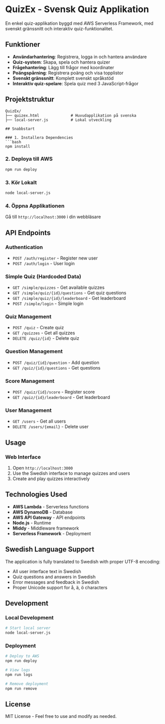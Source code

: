# QuizEx - Svensk Quiz Applikation

En enkel quiz-applikation byggd med AWS Serverless Framework, med svenskt gränssnitt och interaktiv quiz-funktionalitet.

## Funktioner

- **Användarhantering**: Registrera, logga in och hantera användare
- **Quiz-system**: Skapa, spela och hantera quizer
- **Frågehantering**: Lägg till frågor med koordinater
- **Poängspårning**: Registrera poäng och visa topplistor
- **Svenskt gränssnitt**: Komplett svenskt språkstöd
- **Interaktiv quiz-spelare**: Spela quiz med 3 JavaScript-frågor

## Projektstruktur

```
QuizEx/
├── quizex.html              # Huvudapplikation på svenska
├── local-server.js          # Lokal utveckling

## Snabbstart

### 1. Installera Dependencies
```bash
npm install
```

### 2. Deploya till AWS
```bash
npm run deploy
```

### 3. Kör Lokalt
```bash
node local-server.js
```

### 4. Öppna Applikationen
Gå till `http://localhost:3000` i din webbläsare

## API Endpoints

### Authentication
- `POST /auth/register` - Register new user
- `POST /auth/login` - User login

### Simple Quiz (Hardcoded Data)
- `GET /simple/quizzes` - Get available quizzes
- `GET /simple/quiz/{id}/questions` - Get quiz questions
- `GET /simple/quiz/{id}/leaderboard` - Get leaderboard
- `POST /simple/login` - Simple login

### Quiz Management
- `POST /quiz` - Create quiz
- `GET /quizzes` - Get all quizzes
- `DELETE /quiz/{id}` - Delete quiz

### Question Management
- `POST /quiz/{id}/question` - Add question
- `GET /quiz/{id}/questions` - Get questions

### Score Management
- `POST /quiz/{id}/score` - Register score
- `GET /quiz/{id}/leaderboard` - Get leaderboard

### User Management
- `GET /users` - Get all users
- `DELETE /users/{email}` - Delete user

## Usage

### Web Interface
1. Open `http://localhost:3000`
2. Use the Swedish interface to manage quizzes and users
3. Create and play quizzes interactively

## Technologies Used

- **AWS Lambda** - Serverless functions
- **AWS DynamoDB** - Database
- **AWS API Gateway** - API endpoints
- **Node.js** - Runtime
- **Middy** - Middleware framework
- **Serverless Framework** - Deployment

## Swedish Language Support

The application is fully translated to Swedish with proper UTF-8 encoding:
- All user interface text in Swedish
- Quiz questions and answers in Swedish
- Error messages and feedback in Swedish
- Proper Unicode support for å, ä, ö characters

## Development

### Local Development
```bash
# Start local server
node local-server.js
```

### Deployment
```bash
# Deploy to AWS
npm run deploy

# View logs
npm run logs

# Remove deployment
npm run remove
```

## License

MIT License - Feel free to use and modify as needed.